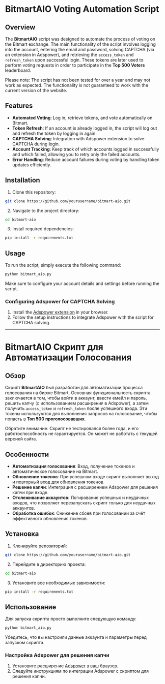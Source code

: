 
# BitmartAIO Voting Automation Script

## Overview

The **BitmartAIO** script was designed to automate the process of voting on the Bitmart exchange. The main functionality of the script involves logging into the account, entering the email and password, solving CAPTCHA (via an extension in Adspower), and retrieving the `access_token` and `refresh_token` upon successful login. These tokens are later used to perform voting requests in order to participate in the **Top 500 Voters** leaderboard.

Please note: The script has not been tested for over a year and may not work as expected. The functionality is not guaranteed to work with the current version of the website.

## Features

- **Automated Voting**: Log in, retrieve tokens, and vote automatically on Bitmart.
- **Token Refresh**: If an account is already logged in, the script will log out and refresh the token by logging in again.
- **CAPTCHA Solving**: Integration with Adspower extension to solve CAPTCHA during login.
- **Account Tracking**: Keep track of which accounts logged in successfully and which failed, allowing you to retry only the failed accounts.
- **Error Handling**: Reduce account failures during voting by handling token updates efficiently.

## Installation

1. Clone this repository:

```bash
git clone https://github.com/yourusername/bitmart-aio.git
```

2. Navigate to the project directory:

```bash
cd bitmart-aio
```

3. Install required dependencies:

```bash
pip install -r requirements.txt
```

## Usage

To run the script, simply execute the following command:

```bash
python bitmart_aio.py
```

Make sure to configure your account details and settings before running the script.

### Configuring Adspower for CAPTCHA Solving

1. Install the [Adspower extension](https://adspower.io/) in your browser.
2. Follow the setup instructions to integrate Adspower with the script for CAPTCHA solving.

---

# BitmartAIO Скрипт для Автоматизации Голосования

## Обзор

Скрипт **BitmartAIO** был разработан для автоматизации процесса голосования на бирже Bitmart. Основная функциональность скрипта заключается в том, чтобы войти в аккаунт, ввести емейл и пароль, решить капчу (с использованием расширения в Adspower), а затем получить `access_token` и `refresh_token` после успешного входа. Эти токены используются для выполнения запросов на голосование, чтобы попасть в **Топ 500 проголосовавших**.

Обратите внимание: Скрипт не тестировался более года, и его работоспособность не гарантируется. Он может не работать с текущей версией сайта.

## Особенности

- **Автоматизация голосования**: Вход, получение токенов и автоматическое голосование на Bitmart.
- **Обновление токенов**: При успешном входе скрипт выполняет выход и повторный вход для обновления токенов.
- **Решение капчи**: Интеграция с расширением Adspower для решения капчи при входе.
- **Отслеживание аккаунтов**: Логирование успешных и неудачных входов, что позволяет перезапускать скрипт только для неудачных аккаунтов.
- **Обработка ошибок**: Снижение сбоев при голосовании за счёт эффективного обновления токенов.

## Установка

1. Клонируйте репозиторий:

```bash
git clone https://github.com/yourusername/bitmart-aio.git
```

2. Перейдите в директорию проекта:

```bash
cd bitmart-aio
```

3. Установите все необходимые зависимости:

```bash
pip install -r requirements.txt
```

## Использование

Для запуска скрипта просто выполните следующую команду:

```bash
python bitmart_aio.py
```

Убедитесь, что вы настроили данные аккаунта и параметры перед запуском скрипта.

### Настройка Adspower для решения капчи

1. Установите расширение [Adspower](https://adspower.io/) в ваш браузер.
2. Следуйте инструкциям по интеграции Adspower с скриптом для решения капчи.

